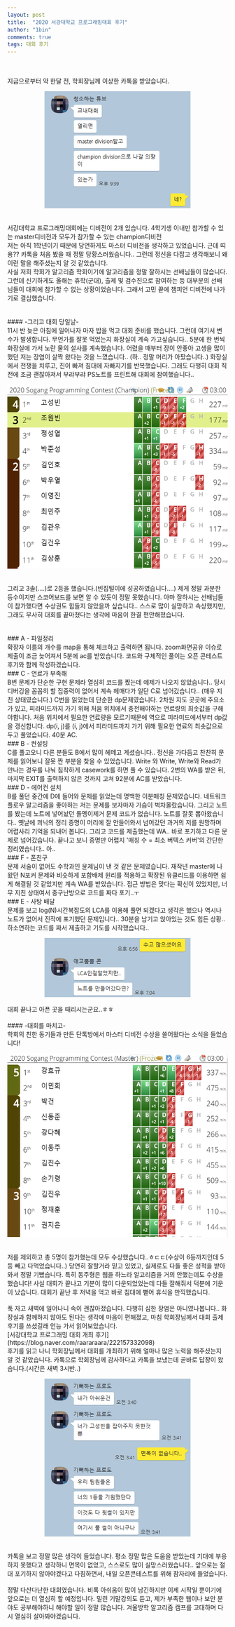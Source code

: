 ```yaml
---
layout: post
title:  "2020 서강대학교 프로그래밍대회 후기"
author: "1bin"
comments: true
tags: 대회 후기
---
```

<br>
<br>
지금으로부터 약 한달 전, 학회장님께 이상한 카톡을 받았습니다.  
<br>  
<p align="center"><img src="/image/KakaoTalk_Snapshot_20201130_154543.png"></p>
<br>   
서강대학교 프로그래밍대회에는 디비전이 2개 있습니다.      
4학기생 이내만 참가할 수 있는 master디비전과 모두가 참가할 수 있는 champion디비전   
<br>   
저는 아직 1학년이기 때문에 당연하게도 마스터 디비전을 생각하고 있었습니다. 근데 띠용??    
카톡을 처음 봤을 때 정말 당황스러웠습니다.. 그런데 정신을 다잡고 생각해보니 왜 이런 말을 해주셨는지 알 것 같았습니다.   
<br>    
사실 저희 학회가 알고리즘 학회이기에 알고리즘을 정말 잘하시는 선배님들이 많습니다. 그런데 신기하게도 올해는 휴학(군대), 출제 및 검수진으로 참여하는 등 대부분의 선배님들이 대회에 참가할 수 없는 상황이었습니다. 그래서 고민 끝에 챔피언 디비전에 나가기로 결심했습니다.     
<br>     
<br>   
<br> 
#### -그리고 대회 당일날-   
<br>  
11시 반 늦은 아침에 일어나자 마자 밥을 먹고 대회 준비를 했습니다. 
그런데 여기서 변수가 발생합니다. 무언가를 잘못 먹었는지 화장실이 계속 가고싶습니다..  
5분에 한 번씩 화장실에 가서 노란 물의 설사를 계속했습니다.   
어렸을 때부터 장이 안좋아 고생을 많이 했던 저는 장염이 살짝 왔다는 것을 느꼈습니다.. (하.. 정말 머리가 아팠습니다..)   
화장실에서 전쟁을 치루고, 진이 빠져 침대에 자빠지기를 반복했습니다. 그래도 다행히 대회 직전에 조금 괜찮아져서 부랴부랴 PS노트를 프린트해 대회에 참여했습니다..  

<p align="center"><img src="/image/SPC_scoreboard.PNG" width="600" height="420"></p>
<br>    
그리고 3솔(....)로 2등을 했습니다.(빈집털이에 성공하였습니다....)   
제게 정말 과분한 등수이지만 스코어보드를 보면 알 수 있듯이 정말 못했습니다. 아마 잘하시는 선배님들이 참가했다면 수상권도 힘들지 않았을까 싶습니다..     
스스로 많이 실망하고 속상했지만, 그래도 무사히 대회를 끝마쳤다는 생각에 마음이 한결 편안해졌습니다.   
<br>   
<br>   
<br>  
### A - 파일정리
<br>
확장자 이름의 개수를 map을 통해 체크하고 출력하면 됩니다.   
zoom화면공유 이슈로 제출이 조금 늦어져서 5분에 ac를 받았습니다.    
코드와 구체적인 풀이는 오픈 콘테스트 후기와 함께 작성하겠습니다.   
<br>   
### C - 연료가 부족해
<br>
B번 문제가 단순한 구현 문제라 열심히 코드를 짰는데 예제가 나오지 않았습니다.. 당시 디버깅을 꼼꼼히 할 집중력이 없어서 계속 헤매다가 일단 C로 넘어갔습니다.. (매우 지친 상태였습니다.)    
C번을 읽었는데 단순한 dp문제였습니다.   
2차원 지도 곳곳에 주요소가 있고, 피라미드까지 가기 위해 처음 위치에서 충전해야하는 연료량의 최솟값을 구해야합니다.  
처음 위치에서 필요한 연료량을 모르기때문에 역으로 피라미드에서부터 dp값을 갱신합니다.  
dp(i, j)를 (i, j)에서 피라미드까지 가기 위해 필요한 연료의 최솟값으로 두고 풀었습니다. 40분 AC.  
<br>   
### B - 컨설팅
<br>
C를 풀고오니 다른 분들도 B에서 많이 헤메고 계셨습니다..  
정신을 가다듬고 찬찬히 문제를 읽어보니 잘못 짠 부분을 찾을 수 있었습니다.   
Write 와 Write, Write와 Read가 만나는 경우를 나눠 침착하게 casework를 하면 풀 수 있습니다.  
2번의 WA를 받은 뒤, 마지막 EXIT를 출력하지 않은 것까지 고쳐 92분에 AC를 받았습니다.  
<br>  
### D - 에어컨 설치
<br>
B를 풀던 중간에 D에 들어와 문제를 읽었는데 명백한 이분매칭 문제였습니다.  
네트워크 플로우 알고리즘을 좋아하는 저는 문제를 보자마자 가슴이 벅차올랐습니다.  
그리고 노트를 봤는데 노트에 넣어놨던 돌멩이제거 문제 코드가 없습니다. 노트를 잘못 뽑아왔습니다..   
옛날에 쾨닉의 정리 증명이 머리에 잘 안들어와서 넘어갔던 과거의 저를 원망하며 어렵사리 기억을 되내어 봅니다. 그리고 코드를 제출했는데 WA.. 바로 포기하고 다른 문제로 넘어갔습니다.    
끝나고 보니 증명만 어렵지 '매칭 수 = 최소 버텍스 커버'의 간단한 정리였습니다.. 아..   
<br>   
### F - 폰친구
<br>
문제 서술이 없어도 수학과인 윤제님이 낸 것 같은 문제였습니다.  
재작년 master에 나왔던 N포커 문제와 비슷하게 포함배제 원리를 적용하고 확장된 유클리드를 이용하면 쉽게 해결될 것 같았지만 계속 WA를 받았습니다.  
접근 방법은 맞다는 확신이 있었지만, 너무 지친 상태여서 중구난방으로 코드를 짜다 포기..ㅜ   
<br>  
### E - 사탕 배달
<br>
문제를 보고 log(N)시간복잡도의 LCA를 이용해 풀면 되겠다고 생각은 했으나 역시나 노트가 없어서 진작에 포기했던 문제입니다..    
30분을 남기고 앉아있는 것도 힘든 상황.. 하소연하는 코드를 짜서 제출하고 기도를 시작했습니다..  
<br>   
<p align="center"><img src="/image/KakaoTalk_Snapshot_20201130_192609.png"></p>   
대회 끝나고 아픈 곳을 때리시는군요..ㅎㅎ
<br>  
<br>  
#### -대회를 마치고-   
<br>  
학회의 친한 동기들과 만든 단톡방에서 마스터 디비전 수상을 쓸어왔다는 소식을 들었습니다!    
<br>  
<p align="center"><img src="/image/SPC_master.PNG" width="600" height="420"></p>   
<br>   
저를 제외하고 총 5명이 참가했는데 모두 수상했습니다..ㅎㄷㄷ(수상이 6등까지인데 5등 빼고 다먹었습니다..)    
당연히 잘할거라 믿고 있었고, 실제로도 다들 좋은 성적을 받아와서 정말 기뻤습니다. 특히 동주형은 웹을 하느라 알고리즘을 거의 안했는데도 수상을 했습니다!   
사실 대회가 끝나고 기분이 많이 다운되었었는데 다들 잘해줘서 덕분에 기운이 났습니다.  
대회가 끝난 후  저녁을 먹고 바로 침대에 뻗어 휴식을 만끽했습니다.     
<br>  
<br>  
푹 자고 새벽에 일어나니 속이 괜찮아졌습니다. 다행히 심한 장염은 아니였나봅니다..   
화장실과 함께하지 않아도 된다는 생각에 마음이 편해졌고, 마침 학회장님께서 대회 출제 후기를 쓰셨길래 언능 가서 읽어보았습니다.   
<br>  
[서강대학교 프로그래밍 대회 개최 후기](https://blog.naver.com/raararaara/222157332098)  
<br>   
후기를 읽고 나니 학회장님께서 대회를 개최하기 위해 얼마나 많은 노력을 해주셨는지 알 것 같았습니다.  
카톡으로 학회장님께 감사하다고 카톡을 보냈는데 곧바로 답장이 왔습니다.(시간은 새벽 3시반..)   
<br>  
<p align="center"><img src="/image/KakaoTalk_Snapshot_20201130_200732.png"></p> 
<br>   
카톡을 보고 정말 많은 생각이 들었습니다.    
평소 정말 많은 도움을 받았는데 기대에 부응하지 못했다고 생각하니 면목이 없었고, 스스로도 많이 실망스러웠습니다..  
앞으로는 절대 포기하지 않아야겠다고 다짐하면서, 내일 오픈콘테스트를 위해 잠자리에 들었습니다.  
<br> 
<br>  
정말 다산다난한 대회였습니다. 비록 아쉬움이 많이 남긴하지만 이제 시작일 뿐이기에 앞으로는 더 열심히 할 예정입니다.   
밀린 기말강의도 듣고, 제가 부족한 웹이나 보안 분야도 공부해야하니 해야할 일이 정말 많습니다. 겨울방학 알고리즘 캠프를 고대하며 다시 열심히 살아봐야겠습니다.  


